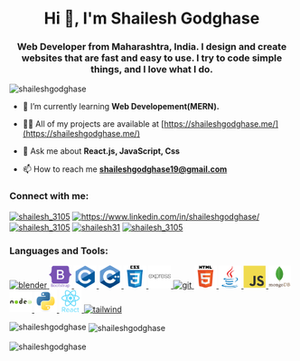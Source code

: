 <h1 align="center">Hi 👋, I'm Shailesh Godghase</h1>
<h3 align="center">Web Developer from Maharashtra, India. I design and create websites that are fast and easy to use. I try to code simple things, and I love what I do.</h3>

<p align="left"> <img src="https://komarev.com/ghpvc/?username=shaileshgodghase&label=Profile%20views&color=0e75b6&style=flat" alt="shaileshgodghase" /> </p>

- 🌱 I’m currently learning **Web Developement(MERN).**

- 👨‍💻 All of my projects are available at [https://shaileshgodghase.me/](https://shaileshgodghase.me/)

- 💬 Ask me about **React.js, JavaScript, Css**

- 📫 How to reach me **shaileshgodghase19@gmail.com**

<h3 align="left">Connect with me:</h3>
<p align="left">
<a href="https://twitter.com/shailesh_3105" target="blank"><img align="center" src="https://raw.githubusercontent.com/rahuldkjain/github-profile-readme-generator/master/src/images/icons/Social/twitter.svg" alt="shailesh_3105" height="30" width="40" /></a>
<a href="https://www.linkedin.com/in/shaileshgodghase/" target="blank"><img align="center" src="https://raw.githubusercontent.com/rahuldkjain/github-profile-readme-generator/master/src/images/icons/Social/linked-in-alt.svg" alt="https://www.linkedin.com/in/shaileshgodghase/" height="30" width="40" /></a>
<a href="https://instagram.com/shailesh_3105" target="blank"><img align="center" src="https://raw.githubusercontent.com/rahuldkjain/github-profile-readme-generator/master/src/images/icons/Social/instagram.svg" alt="shailesh_3105" height="30" width="40" /></a>
<a href="https://www.hackerrank.com/shailesh31" target="blank"><img align="center" src="https://raw.githubusercontent.com/rahuldkjain/github-profile-readme-generator/master/src/images/icons/Social/hackerrank.svg" alt="shailesh31" height="30" width="40" /></a>
<a href="https://www.leetcode.com/shailesh_3105" target="blank"><img align="center" src="https://raw.githubusercontent.com/rahuldkjain/github-profile-readme-generator/master/src/images/icons/Social/leet-code.svg" alt="shailesh_3105" height="30" width="40" /></a>
</p>

<h3 align="left">Languages and Tools:</h3>
<p align="left"> <a href="https://www.blender.org/" target="_blank" rel="noreferrer"> <img src="https://download.blender.org/branding/community/blender_community_badge_white.svg" alt="blender" width="40" height="40"/> </a> <a href="https://getbootstrap.com" target="_blank" rel="noreferrer"> <img src="https://raw.githubusercontent.com/devicons/devicon/master/icons/bootstrap/bootstrap-plain-wordmark.svg" alt="bootstrap" width="40" height="40"/> </a> <a href="https://www.cprogramming.com/" target="_blank" rel="noreferrer"> <img src="https://raw.githubusercontent.com/devicons/devicon/master/icons/c/c-original.svg" alt="c" width="40" height="40"/> </a> <a href="https://www.w3schools.com/cpp/" target="_blank" rel="noreferrer"> <img src="https://raw.githubusercontent.com/devicons/devicon/master/icons/cplusplus/cplusplus-original.svg" alt="cplusplus" width="40" height="40"/> </a> <a href="https://www.w3schools.com/css/" target="_blank" rel="noreferrer"> <img src="https://raw.githubusercontent.com/devicons/devicon/master/icons/css3/css3-original-wordmark.svg" alt="css3" width="40" height="40"/> </a> <a href="https://expressjs.com" target="_blank" rel="noreferrer"> <img src="https://raw.githubusercontent.com/devicons/devicon/master/icons/express/express-original-wordmark.svg" alt="express" width="40" height="40"/> </a> <a href="https://git-scm.com/" target="_blank" rel="noreferrer"> <img src="https://www.vectorlogo.zone/logos/git-scm/git-scm-icon.svg" alt="git" width="40" height="40"/> </a> <a href="https://www.w3.org/html/" target="_blank" rel="noreferrer"> <img src="https://raw.githubusercontent.com/devicons/devicon/master/icons/html5/html5-original-wordmark.svg" alt="html5" width="40" height="40"/> </a> <a href="https://www.java.com" target="_blank" rel="noreferrer"> <img src="https://raw.githubusercontent.com/devicons/devicon/master/icons/java/java-original.svg" alt="java" width="40" height="40"/> </a> <a href="https://developer.mozilla.org/en-US/docs/Web/JavaScript" target="_blank" rel="noreferrer"> <img src="https://raw.githubusercontent.com/devicons/devicon/master/icons/javascript/javascript-original.svg" alt="javascript" width="40" height="40"/> </a> <a href="https://www.mongodb.com/" target="_blank" rel="noreferrer"> <img src="https://raw.githubusercontent.com/devicons/devicon/master/icons/mongodb/mongodb-original-wordmark.svg" alt="mongodb" width="40" height="40"/> </a> <a href="https://nodejs.org" target="_blank" rel="noreferrer"> <img src="https://raw.githubusercontent.com/devicons/devicon/master/icons/nodejs/nodejs-original-wordmark.svg" alt="nodejs" width="40" height="40"/> </a> <a href="https://www.python.org" target="_blank" rel="noreferrer"> <img src="https://raw.githubusercontent.com/devicons/devicon/master/icons/python/python-original.svg" alt="python" width="40" height="40"/> </a> <a href="https://reactjs.org/" target="_blank" rel="noreferrer"> <img src="https://raw.githubusercontent.com/devicons/devicon/master/icons/react/react-original-wordmark.svg" alt="react" width="40" height="40"/> </a> <a href="https://tailwindcss.com/" target="_blank" rel="noreferrer"> <img src="https://www.vectorlogo.zone/logos/tailwindcss/tailwindcss-icon.svg" alt="tailwind" width="40" height="40"/> </a> </p>

<p><img align="left" src="https://github-readme-stats.vercel.app/api/top-langs?username=shaileshgodghase&show_icons=true&locale=en&layout=compact" alt="shaileshgodghase" /></p>

<p>&nbsp;<img align="center" src="https://github-readme-stats.vercel.app/api?username=shaileshgodghase&show_icons=true&locale=en" alt="shaileshgodghase" /></p>

<p><img align="center" src="https://github-readme-streak-stats.herokuapp.com/?user=shaileshgodghase&" alt="shaileshgodghase" /></p>


<!---
ShaileshGodghase/ShaileshGodghase is a ✨ special ✨ repository because its `README.md` (this file) appears on your GitHub profile.
You can click the Preview link to take a look at your changes.
- 👋 Hi, I’m @ShaileshGodghase
- 👀 I’m interested in Web Development and Android Development
- 🌱 I’m currently learning Web Development
- 💞️ I’m looking to collaborate on Web Projects
- 📫 How to reach me Email: shaileshgodghase19@gmail.com LinkedIn:https://www.linkedin.com/in/shailesh-godghase-b4392220a/

--->
